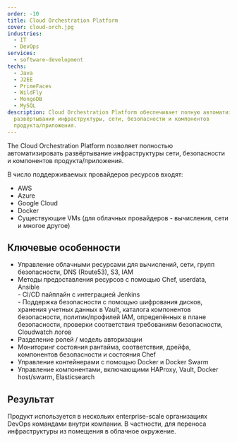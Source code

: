 ```yaml
---
order: -10
title: Cloud Orchestration Platform
cover: cloud-orch.jpg
industries:
  - IT
  - DevOps
services:
  - software-development
techs:
  - Java
  - J2EE
  - PrimeFaces
  - WildFly
  - MongoDB
  - MySQL
description: Cloud Orchestration Platform обеспечивает полную автоматизацию
  развёртывания инфраструктуры, сети, безопасности и компонентов
  продукта/приложения.
---
```

The Cloud Orchestration Platform позволяет полностью автоматизировать развёртывание инфраструктуры сети, безопасности и компонентов продукта/приложения.

В число поддерживаемых провайдеров ресурсов входят:

* AWS
* Azure
* Google Cloud
* Docker
* Существующие VMs (для облачных провайдеров - вычисления, сети и многое другое)

##  Ключевые особенности

* Управление облачными ресурсами для вычислений, сети, групп безопасности, DNS (Route53), S3, IAM
* Методы предоставления ресурсов с помощью Chef, userdata, Ansible
    <br/> - CI/CD пайплайн с интеграцией Jenkins
    <br/> - Поддержка безопасности с помощью шифрования дисков, хранения учетных данных в Vault, каталога компонентов безопасности, политик/профилей IAM, определённых в плане безопасности, проверки соответствия требованиям безопасности, Cloudwatch логов
* Разделение ролей / модель авторизации
* Мониторинг состояния рантайма, соответствия, дрейфа, компонентов безопасности и состояния Chef
* Управление контейнерами с помощью Docker и Docker Swarm
* Управление компонентами, включающими HAProxy, Vault, Docker host/swarm, Elasticsearch

## Результат

Продукт используется в нескольих enterprise-scale организациях DevOps командами внутри компании. В частности, для переноса инфраструктуры из помещения в облачное окружение.
